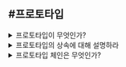 #프로토타입
---
<details>
<summary>프로토타입이 무엇인가?</summary>
<div markdown="1">
자바스크립트는 기본 데이터 타입 외에는 모두 객체로 이루어져 있는 언어이다. **자바스크립트의 모든 객체는 최소한 하나 이상의 또다른 객체로부터 상속을 받는데,** 이때 상속되는 정보를 제공하는 **부모객체를 프로토타입**이라고 한다. 프로토타입을 상속받은 **하위 객체는 상위 객체의 프로퍼티를 자신의 프로퍼티처럼 자유롭게 사용**할 수 있다. 

자바스크립트 **모든 객체는 [[Prototype]]이라는 내부 슬롯을 가지며,** 이 내부 슬롯이 프로토타입 객체를 가리키는 것이다. **[[Prototype]] 내부 슬롯 값은 null 또는 객체이며 상속을 구현하는데 사용**한다. 이 객체의 데이터 프로퍼티는 get 엑세스를 위해 상속되어 자식 객체의 프로퍼티처럼 사용할 수 있다. 하지만 set 엑세스는 허용되지 않는다. [[Prototype]]의 값에 접근하려면 **__proto__ 프로퍼티**를 사용해야 한다.
</div>
</details>

<details>
<summary>프로토타입의 상속에 대해 설명하라</summary>
<div markdown="2">
상속은 객체지향 프로그래밍(OOP)의 핵심 개념으로, 어떤 객체의 프로퍼티 또는 메서드를 다른 객체가 상속받아 그대로 사용할 수 있는 것을 말한다. 상속을 통해 기존 클래스를 수정하여 재사용할 수 있다. 또한 클래스 간의 종속관계를 형성함으로써 객체의 관계를 조직화할 수 있어 코드의 가독성과 유지 보수성을 향상시킨다는 장점이 있다. 
</div>
</details>

<details>
<summary>프로토타입 체인은 무엇인가?</summary>
<div markdown="3">
자바스크립트는 특정 객체의 프로퍼티나 메소드에 접근하려고 할 때 해당 객체에 접근하려는 프로퍼티 또는 메소드가 없다면 [[Prototype]]이 가리키는 링크를 따라 자신의 부모 역할을 하는 프로토타입 객체의 프로퍼티나 메소드를 차례대로 검색한다. 이것을 프로토타입 체인이라고 한다.
</div>
</details>